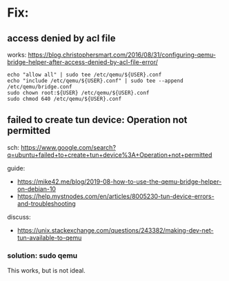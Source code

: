 # Fix:
## access denied by acl file
works: https://blog.christophersmart.com/2016/08/31/configuring-qemu-bridge-helper-after-access-denied-by-acl-file-error/

```
echo "allow all" | sudo tee /etc/qemu/${USER}.conf
echo "include /etc/qemu/${USER}.conf" | sudo tee --append /etc/qemu/bridge.conf
sudo chown root:${USER} /etc/qemu/${USER}.conf
sudo chmod 640 /etc/qemu/${USER}.conf
```

## failed to create tun device: Operation not permitted
sch: https://www.google.com/search?q=ubuntu+failed+to+create+tun+device%3A+Operation+not+permitted

guide:
- https://mike42.me/blog/2019-08-how-to-use-the-qemu-bridge-helper-on-debian-10
- https://help.mystnodes.com/en/articles/8005230-tun-device-errors-and-troubleshooting

discuss:
- https://unix.stackexchange.com/questions/243382/making-dev-net-tun-available-to-qemu


### solution: sudo qemu
This works, but is not ideal.
